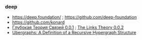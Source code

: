 ### deep
- https://deep.foundation/ ; https://github.com/deep-foundation
- https://github.com/konard
- [Глубокая Теория Связей 0.0.1](https://habr.com/ru/companies/deepfoundation/articles/804617/) ; [The Links Theory 0.0.2](https://habr.com/ru/articles/895896/)
- [Ubergraphs: A Definition of a Recursive Hypergraph Structure](https://arxiv.org/abs/1704.05547)
